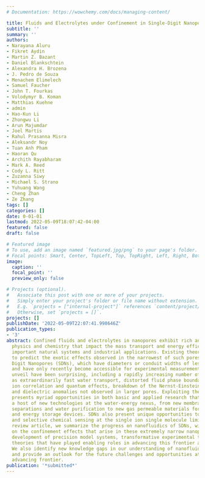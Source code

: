 ```yaml
---
# Documentation: https://wowchemy.com/docs/managing-content/

title: Fluids and Electrolytes under Confinement in Single-Digit Nanopores
subtitle: ''
summary: ''
authors:
- Narayana Aluru
- Fikret Aydin
- Martin Z. Bazant
- Daniel Blankschtein
- Alexandra H. Brozena
- J. Pedro de Souza
- Menachem Elimelech
- Samuel Faucher
- John T. Fourkas
- Volodymyr B. Koman
- Matthias Kuehne
- admin
- Hao-Kun Li
- Zhongwu Li
- Arun Majumdar
- Joel Martis
- Rahul Prasanna Misra
- Aleksandr Noy
- Tuan Anh Pham
- Haoran Qu
- Archith Rayabharam
- Mark A. Reed
- Cody L. Ritt
- Zuzanna Siwy
- Michael S. Strano
- Yuhuang Wang
- Cheng Zhan
- Ze Zhang
tags: []
categories: []
date: 0-01-01
lastmod: 2022-05-09T18:07:42-04:00
featured: false
draft: false

# Featured image
# To use, add an image named `featured.jpg/png` to your page's folder.
# Focal points: Smart, Center, TopLeft, Top, TopRight, Left, Right, BottomLeft, Bottom, BottomRight.
image:
  caption: ''
  focal_point: ''
  preview_only: false

# Projects (optional).
#   Associate this post with one or more of your projects.
#   Simply enter your project's folder or file name without extension.
#   E.g. `projects = ["internal-project"]` references `content/project/deep-learning/index.md`.
#   Otherwise, set `projects = []`.
projects: []
publishDate: '2022-05-09T22:07:41.998646Z'
publication_types:
- '3'
abstract: Confined fluids and electrolytes in nanopores exhibit rich and surprising
  physics and chemistry that impact the mass transport and energy efficiency in many
  important natural systems and industrial applications. Existing theories often fail
  to predict the exotic effects observed in the narrowest of such pores, called Single
  Digit Nanopores (SDNs), which have diameters or conduit widths of less than 10 nm
  and have only recently become accessible for experimental measurements. What SDNs
  unveil have been surprising, including a rapidly increasing number of examples such
  as extraordinarily fast water transport, distorted fluid phase boundaries, strong
  ion correlation and quantum effects, breakdown of the Nernst-Einstein relation,
  and dielectric anomalies not observed in larger pores. Exploiting these effects
  presents myriad opportunities in both basic and applied research that stand to impact
  a host of new technologies at the water-energy nexus, from new membranes for precise
  separations and water purification to new gas permeable materials for water electrolyzers
  and energy storage devices. SDNs also present unique opportunities to achieve ultrasensitive
  and selective chemical sensing at the single ion single molecule limit. In this
  review article, we summarize the progress on nanofluidics of SDNs, with a focus
  on the confinement effects that arise in these extremely narrow nanopores. The recent
  development of precision model systems, transformative experimental tools, and multi-scale
  theories that have played enabling roles in advancing this frontier are reviewed.
  We also identify new knowledge gaps in our understanding of nanofluidic transport
  and provide an outlook for the future challenges and opportunities at this rapidly
  advancing frontier.
publication: '*submitted*'
---
```

